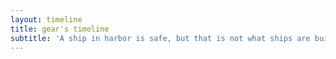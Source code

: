 ```yaml
---
layout: timeline
title: gear's timeline
subtitle: 'A ship in harbor is safe, but that is not what ships are built for'
---
```


